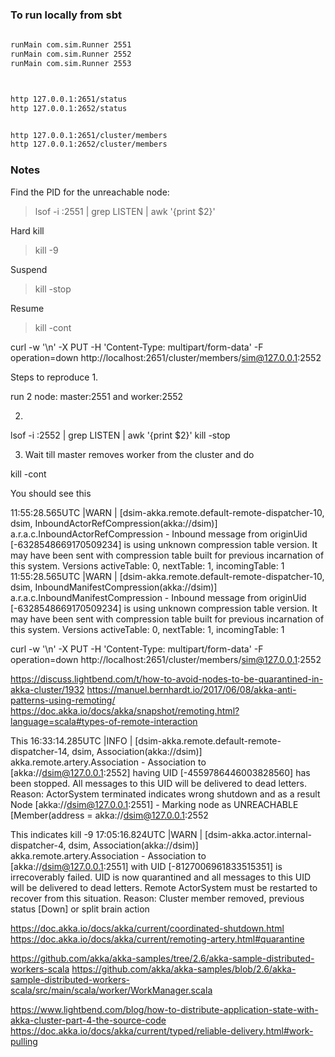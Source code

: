 ### To run locally from sbt

```bash
    
runMain com.sim.Runner 2551
runMain com.sim.Runner 2552
runMain com.sim.Runner 2553



http 127.0.0.1:2651/status
http 127.0.0.1:2652/status


http 127.0.0.1:2651/cluster/members
http 127.0.0.1:2652/cluster/members


```


### Notes

Find the PID for the unreachable node:
> lsof -i :2551 | grep LISTEN | awk '{print $2}'

Hard kill
> kill -9 <pid>

Suspend
> kill -stop <pid>

Resume
> kill -cont <pid>


curl -w '\n' -X PUT -H 'Content-Type: multipart/form-data' -F operation=down http://localhost:2651/cluster/members/sim@127.0.0.1:2552


Steps to reproduce
1. 

run 2 node: master:2551 and worker:2552

2. 

lsof -i :2552 | grep LISTEN | awk '{print $2}'
kill -stop <pid>

3. Wait till master removes worker from the cluster and do  

kill -cont <pid>

You should see this

11:55:28.565UTC |WARN | [dsim-akka.remote.default-remote-dispatcher-10, dsim, InboundActorRefCompression(akka://dsim)] a.r.a.c.InboundActorRefCompression - Inbound message from originUid [-6328548669170509234] is using unknown compression table version. It may have been sent with compression table built for previous incarnation of this system. Versions activeTable: 0, nextTable: 1, incomingTable: 1
11:55:28.565UTC |WARN | [dsim-akka.remote.default-remote-dispatcher-10, dsim, InboundManifestCompression(akka://dsim)] a.r.a.c.InboundManifestCompression - Inbound message from originUid [-6328548669170509234] is using unknown compression table version. It may have been sent with compression table built for previous incarnation of this system. Versions activeTable: 0, nextTable: 1, incomingTable: 1



curl -w '\n' -X PUT -H 'Content-Type: multipart/form-data' -F operation=down http://localhost:2651/cluster/members/sim@127.0.0.1:2552


https://discuss.lightbend.com/t/how-to-avoid-nodes-to-be-quarantined-in-akka-cluster/1932
https://manuel.bernhardt.io/2017/06/08/akka-anti-patterns-using-remoting/
https://doc.akka.io/docs/akka/snapshot/remoting.html?language=scala#types-of-remote-interaction





This 
16:33:14.285UTC |INFO | [dsim-akka.remote.default-remote-dispatcher-14, dsim, Association(akka://dsim)] akka.remote.artery.Association - Association to [akka://dsim@127.0.0.1:2552] having UID [-4559786446003828560] has been stopped. All messages to this UID will be delivered to dead letters. Reason: ActorSystem terminated
indicates wrong shutdown 
and as a result Node [akka://dsim@127.0.0.1:2551] - Marking node as UNREACHABLE [Member(address = akka://dsim@127.0.0.1:2552

This indicates kill -9 
17:05:16.824UTC |WARN | [dsim-akka.actor.internal-dispatcher-4, dsim, Association(akka://dsim)] akka.remote.artery.Association - Association to [akka://dsim@127.0.0.1:2551] with UID [-8127006961833515351] is irrecoverably failed. UID is now quarantined and all messages to this UID will be delivered to dead letters. Remote ActorSystem must be restarted to recover from this situation. Reason: Cluster member removed, previous status [Down]
or split brain action 


https://doc.akka.io/docs/akka/current/coordinated-shutdown.html
https://doc.akka.io/docs/akka/current/remoting-artery.html#quarantine

https://github.com/akka/akka-samples/tree/2.6/akka-sample-distributed-workers-scala
https://github.com/akka/akka-samples/blob/2.6/akka-sample-distributed-workers-scala/src/main/scala/worker/WorkManager.scala


https://www.lightbend.com/blog/how-to-distribute-application-state-with-akka-cluster-part-4-the-source-code
https://doc.akka.io/docs/akka/current/typed/reliable-delivery.html#work-pulling


